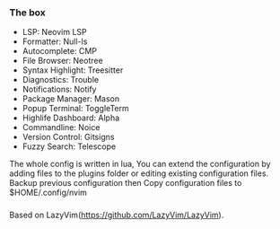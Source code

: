 ### The box
<ul>
<li>LSP: Neovim LSP</li>
<li>Formatter: Null-ls</li>
<li>Autocomplete: CMP</li>
<li>File Browser: Neotree</li>
<li>Syntax Highlight: Treesitter</li>
<li>Diagnostics: Trouble</li>
<li>Notifications: Notify</li>
<li>Package Manager: Mason</li>
<li>Popup Terminal: ToggleTerm</li>
<li>Highlife Dashboard: Alpha</li>
<li>Commandline: Noice</li>
<li>Version Control: Gitsigns</li>
<li>Fuzzy Search: Telescope</li>

</ul>

The whole config is written in lua, You can extend the configuration by adding files to the plugins folder or editing existing configuration files.
Backup previous configuration then Copy configuration files to $HOME/.config/nvim

### 

Based on LazyVim(https://github.com/LazyVim/LazyVim).

